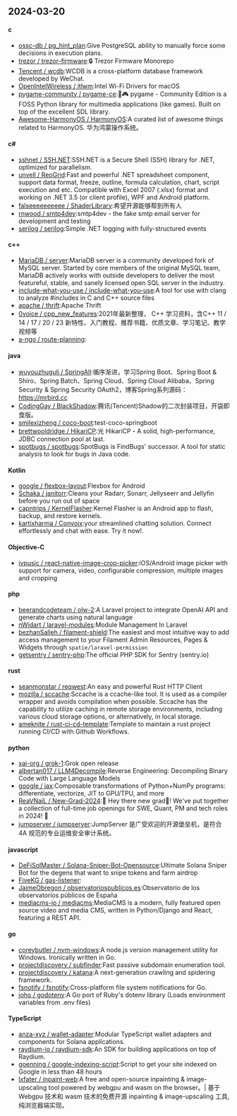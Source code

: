 ## 2024-03-20
#### c
* [ossc-db / pg_hint_plan](https://github.com/ossc-db/pg_hint_plan):Give PostgreSQL ability to manually force some decisions in execution plans.
* [trezor / trezor-firmware](https://github.com/trezor/trezor-firmware):🔒 Trezor Firmware Monorepo
* [Tencent / wcdb](https://github.com/Tencent/wcdb):WCDB is a cross-platform database framework developed by WeChat.
* [OpenIntelWireless / itlwm](https://github.com/OpenIntelWireless/itlwm):Intel Wi-Fi Drivers for macOS
* [pygame-community / pygame-ce](https://github.com/pygame-community/pygame-ce):🐍🎮 pygame - Community Edition is a FOSS Python library for multimedia applications (like games). Built on top of the excellent SDL library.
* [Awesome-HarmonyOS / HarmonyOS](https://github.com/Awesome-HarmonyOS/HarmonyOS):A curated list of awesome things related to HarmonyOS. 华为鸿蒙操作系统。
#### c#
* [sshnet / SSH.NET](https://github.com/sshnet/SSH.NET):SSH.NET is a Secure Shell (SSH) library for .NET, optimized for parallelism.
* [unvell / ReoGrid](https://github.com/unvell/ReoGrid):Fast and powerful .NET spreadsheet component, support data format, freeze, outline, formula calculation, chart, script execution and etc. Compatible with Excel 2007 (.xlsx) format and working on .NET 3.5 (or client profile), WPF and Android platform.
* [falseeeeeeeeee / ShaderLibrary](https://github.com/falseeeeeeeeee/ShaderLibrary):希望开源能够帮到所有人
* [rnwood / smtp4dev](https://github.com/rnwood/smtp4dev):smtp4dev - the fake smtp email server for development and testing
* [serilog / serilog](https://github.com/serilog/serilog):Simple .NET logging with fully-structured events
#### c++
* [MariaDB / server](https://github.com/MariaDB/server):MariaDB server is a community developed fork of MySQL server. Started by core members of the original MySQL team, MariaDB actively works with outside developers to deliver the most featureful, stable, and sanely licensed open SQL server in the industry.
* [include-what-you-use / include-what-you-use](https://github.com/include-what-you-use/include-what-you-use):A tool for use with clang to analyze #includes in C and C++ source files
* [apache / thrift](https://github.com/apache/thrift):Apache Thrift
* [0voice / cpp_new_features](https://github.com/0voice/cpp_new_features):2021年最新整理， C++ 学习资料，含C++ 11 / 14 / 17 / 20 / 23 新特性、入门教程、推荐书籍、优质文章、学习笔记、教学视频等
* [a-ngo / route-planning](https://github.com/a-ngo/route-planning):
#### java
* [wuyouzhuguli / SpringAll](https://github.com/wuyouzhuguli/SpringAll):循序渐进，学习Spring Boot、Spring Boot & Shiro、Spring Batch、Spring Cloud、Spring Cloud Alibaba、Spring Security & Spring Security OAuth2，博客Spring系列源码：https://mrbird.cc
* [CodingGay / BlackShadow](https://github.com/CodingGay/BlackShadow):腾讯(Tencent)Shadow的二次封装项目，开袋即食版。
* [smilexizheng / coco-boot](https://github.com/smilexizheng/coco-boot):test-coco-springboot
* [brettwooldridge / HikariCP](https://github.com/brettwooldridge/HikariCP):光 HikariCP・A solid, high-performance, JDBC connection pool at last.
* [spotbugs / spotbugs](https://github.com/spotbugs/spotbugs):SpotBugs is FindBugs' successor. A tool for static analysis to look for bugs in Java code.
#### Kotlin
* [google / flexbox-layout](https://github.com/google/flexbox-layout):Flexbox for Android
* [Schaka / janitorr](https://github.com/Schaka/janitorr):Cleans your Radarr, Sonarr, Jellyseerr and Jellyfin before you run out of space
* [capntrips / KernelFlasher](https://github.com/capntrips/KernelFlasher):Kernel Flasher is an Android app to flash, backup, and restore kernels.
* [kartixharma / Convoix](https://github.com/kartixharma/Convoix):your streamlined chatting solution. Connect effortlessly and chat with ease. Try it now!.
#### Objective-C
* [ivpusic / react-native-image-crop-picker](https://github.com/ivpusic/react-native-image-crop-picker):iOS/Android image picker with support for camera, video, configurable compression, multiple images and cropping
#### php
* [beerandcodeteam / olw-2](https://github.com/beerandcodeteam/olw-2):A Laravel project to integrate OpenAI API and generate charts using natural language
* [nWidart / laravel-modules](https://github.com/nWidart/laravel-modules):Module Management In Laravel
* [bezhanSalleh / filament-shield](https://github.com/bezhanSalleh/filament-shield):The easiest and most intuitive way to add access management to your Filament Admin Resources, Pages & Widgets through `spatie/laravel-permission`
* [getsentry / sentry-php](https://github.com/getsentry/sentry-php):The official PHP SDK for Sentry (sentry.io)
#### rust
* [seanmonstar / reqwest](https://github.com/seanmonstar/reqwest):An easy and powerful Rust HTTP Client
* [mozilla / sccache](https://github.com/mozilla/sccache):Sccache is a ccache-like tool. It is used as a compiler wrapper and avoids compilation when possible. Sccache has the capability to utilize caching in remote storage environments, including various cloud storage options, or alternatively, in local storage.
* [ameknite / rust-ci-cd-template](https://github.com/ameknite/rust-ci-cd-template):Template to maintain a rust project running CI/CD with Github Workflows.
#### python
* [xai-org / grok-1](https://github.com/xai-org/grok-1):Grok open release
* [albertan017 / LLM4Decompile](https://github.com/albertan017/LLM4Decompile):Reverse Engineering: Decompiling Binary Code with Large Language Models
* [google / jax](https://github.com/google/jax):Composable transformations of Python+NumPy programs: differentiate, vectorize, JIT to GPU/TPU, and more
* [ReaVNaiL / New-Grad-2024](https://github.com/ReaVNaiL/New-Grad-2024):👋 Hey there new grad🎉! We've put together a collection of full-time job openings for SWE, Quant, PM and tech roles in 2024! 🚀
* [jumpserver / jumpserver](https://github.com/jumpserver/jumpserver):JumpServer 是广受欢迎的开源堡垒机，是符合 4A 规范的专业运维安全审计系统。
#### javascript
* [DeFiSolMaster / Solana-Sniper-Bot-Opensource](https://github.com/DeFiSolMaster/Solana-Sniper-Bot-Opensource):Ultimate Solana Sniper Bot for the degens that want to snipe tokens and farm airdrop
* [FiveKG / gas-listener](https://github.com/FiveKG/gas-listener):
* [JaimeObregon / observatoriospublicos.es](https://github.com/JaimeObregon/observatoriospublicos.es):Observatorio de los observatorios públicos de España
* [mediacms-io / mediacms](https://github.com/mediacms-io/mediacms):MediaCMS is a modern, fully featured open source video and media CMS, written in Python/Django and React, featuring a REST API.
#### go
* [coreybutler / nvm-windows](https://github.com/coreybutler/nvm-windows):A node.js version management utility for Windows. Ironically written in Go.
* [projectdiscovery / subfinder](https://github.com/projectdiscovery/subfinder):Fast passive subdomain enumeration tool.
* [projectdiscovery / katana](https://github.com/projectdiscovery/katana):A next-generation crawling and spidering framework.
* [fsnotify / fsnotify](https://github.com/fsnotify/fsnotify):Cross-platform file system notifications for Go.
* [joho / godotenv](https://github.com/joho/godotenv):A Go port of Ruby's dotenv library (Loads environment variables from .env files)
#### TypeScript
* [anza-xyz / wallet-adapter](https://github.com/anza-xyz/wallet-adapter):Modular TypeScript wallet adapters and components for Solana applications.
* [raydium-io / raydium-sdk](https://github.com/raydium-io/raydium-sdk):An SDK for building applications on top of Raydium.
* [goenning / google-indexing-script](https://github.com/goenning/google-indexing-script):Script to get your site indexed on Google in less than 48 hours
* [lxfater / inpaint-web](https://github.com/lxfater/inpaint-web):A free and open-source inpainting & image-upscaling tool powered by webgpu and wasm on the browser。| 基于 Webgpu 技术和 wasm 技术的免费开源 inpainting & image-upscaling 工具, 纯浏览器端实现。
